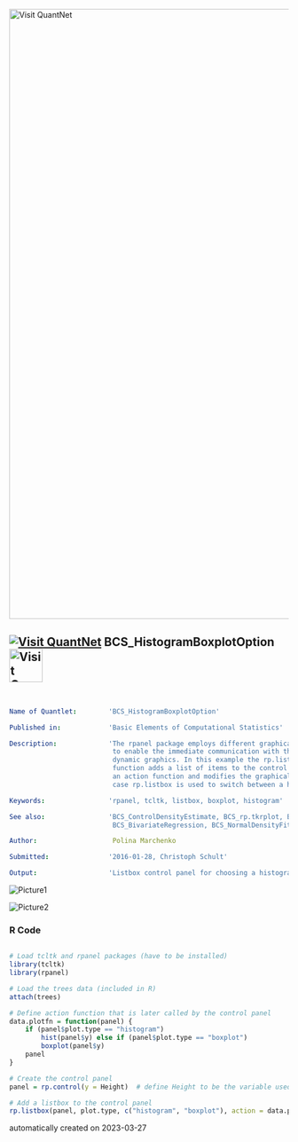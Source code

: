 [<img src="https://github.com/QuantLet/Styleguide-and-FAQ/blob/master/pictures/banner.png" width="1100" alt="Visit QuantNet">](http://quantlet.de/)

## [<img src="https://github.com/QuantLet/Styleguide-and-FAQ/blob/master/pictures/qloqo.png" alt="Visit QuantNet">](http://quantlet.de/) **BCS_HistogramBoxplotOption** [<img src="https://github.com/QuantLet/Styleguide-and-FAQ/blob/master/pictures/QN2.png" width="60" alt="Visit QuantNet 2.0">](http://quantlet.de/)

```yaml


Name of Quantlet:        'BCS_HistogramBoxplotOption'

Published in:            'Basic Elements of Computational Statistics'

Description:             'The rpanel package employs different graphical user interface (GUI) controls
                          to enable the immediate communication with the graphical output and provides
                          dynamic graphics. In this example the rp.listbox function is presented. The
                          function adds a list of items to the control panel. Selecting an item calls
                          an action function and modifies the graphical output accordingly. In this
                          case rp.listbox is used to switch between a histogram and a boxplot.'

Keywords:                'rpanel, tcltk, listbox, boxplot, histogram'

See also:                'BCS_ControlDensityEstimate, BCS_rp.tkrplot, BCS_UnivariateRegression,
                          BCS_BivariateRegression, BCS_NormalDensityFit'

Author:                   Polina Marchenko

Submitted:               '2016-01-28, Christoph Schult'

Output:                  'Listbox control panel for choosing a histogram or boxplot'

```

![Picture1](BCS_HistogramBoxplotOption_Boxplot.png)

![Picture2](BCS_HistogramBoxplotOption_Histogram.png)

### R Code
```r

# Load tcltk and rpanel packages (have to be installed)
library(tcltk)
library(rpanel)

# Load the trees data (included in R)
attach(trees)

# Define action function that is later called by the control panel
data.plotfn = function(panel) {
    if (panel$plot.type == "histogram") 
        hist(panel$y) else if (panel$plot.type == "boxplot") 
        boxplot(panel$y)
    panel
}

# Create the control panel
panel = rp.control(y = Height)  # define Height to be the variable used by action function

# Add a listbox to the control panel
rp.listbox(panel, plot.type, c("histogram", "boxplot"), action = data.plotfn, title = "Plot type")  # add a title to the listbox

```

automatically created on 2023-03-27